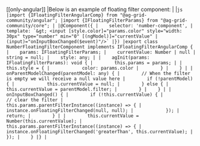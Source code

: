 [[only-angular]]
|Below is an example of floating filter component:
|
|```js
|import {IFloatingFilterAngularComp} from "@ag-grid-community/angular";
|import {IFloatingFilterParams} from "@ag-grid-community/core";
|
|@Component({
|    selector: 'number-component',
|    template: `&gt; <input [style.color]="params.color" style="width: 30px" type="number" min="0" [(ngModel)]="currentValue"
|                           (input)="onInputBoxChanged($event)"/>`
|})
|export class NumberFloatingFilterComponent implements IFloatingFilterAngularComp {
|    params: IFloatingFilterParams;
|    currentValue: Number | null | string = null;
|    style: any;
|
|    agInit(params: IFloatingFilterParams): void {
|        this.params = params;
|
|        this.style = {
|            color: params.color
|        }
|    }
|
|    onParentModelChanged(parentModel: any) {
|        // When the filter is empty we will receive a null value here
|        if (!parentModel) {
|            this.currentValue = null;
|        } else {
|            this.currentValue = parentModel.filter;
|        }
|    }
|
|    onInputBoxChanged() {
|        if (!this.currentValue) {
|            // clear the filter
|            this.params.parentFilterInstance((instance) => {
|                instance.onFloatingFilterChanged(null, null);
|            });
|            return;
|        }
|
|        this.currentValue = Number(this.currentValue);
|        this.params.parentFilterInstance((instance) => {
|            instance.onFloatingFilterChanged('greaterThan', this.currentValue);
|        });
|    }
|}
|```

